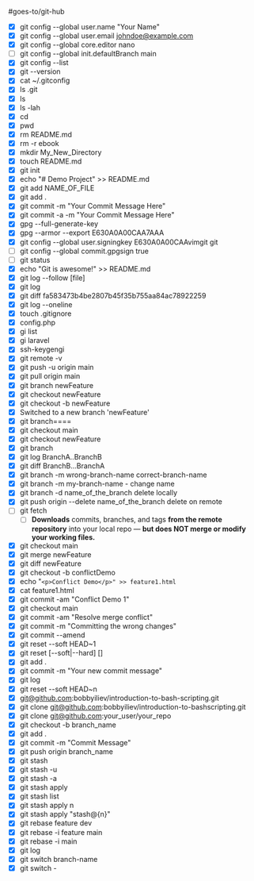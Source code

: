 



#goes-to/git-hub 



- [x] git config --global user.name "Your Name"
- [x] git config --global user.email johndoe@example.com
- [x] git config --global core.editor nano
- [ ] git config --global init.defaultBranch main
- [x] git config --list
- [x] git --version
- [x] cat ~/.gitconfig
- [x] ls .git
- [x] ls
- [x] ls -lah
- [x] cd
- [x] pwd
- [x] rm README.md
- [x] rm -r ebook
- [x] mkdir My_New_Directory
- [x] touch README.md
- [x] git init
- [x] echo "# Demo Project" >> README.md
- [x] git add NAME_OF_FILE
- [x] git add .
- [x] git commit -m "Your Commit Message Here"
- [x] git commit -a -m "Your Commit Message Here"
- [x] gpg --full-generate-key
- [x] gpg --armor --export E630A0A00CAA7AAA
- [x] git config --global user.signingkey E630A0A00CAAvimgit git
- [ ] git config --global commit.gpgsign true
- [ ] git status
- [x] echo "Git is awesome!" >> README.md
- [x] git log --follow [file]
- [x] git log
- [x] git diff fa583473b4be2807b45f35b755aa84ac78922259
- [x] git log --oneline
- [x] touch .gitignore
- [x] config.php
- [x] gi list
- [x] gi laravel
- [x] ssh-keygengi
- [x] git remote -v
- [x] git push -u origin main
- [x] git pull origin main
- [x] git branch newFeature
- [x] git checkout newFeature
- [x] git checkout -b newFeature
- [x] Switched to a new branch 'newFeature'
- [x] git branch====
- [x] git checkout main
- [x] git checkout newFeature
- [x] git branch
- [x] git log BranchA..BranchB
- [x] git diff BranchB...BranchA
- [x] git branch -m wrong-branch-name correct-branch-name
- [x] git branch -m my-branch-name - change name
- [x] git branch -d name_of_the_branch delete locally
- [x] git push origin --delete name_of_the_branch delete  on remote
- [ ] git fetch
	- [ ] **Downloads** commits, branches, and tags **from the remote repository** into your local repo — **but does NOT merge or modify your working files.**
- [x] git checkout main
- [x] git merge newFeature
- [x] git diff newFeature
- [x] git checkout -b conflictDemo
- [x] echo "`<p>Conflict Demo</p>" >> feature1.html`
- [x] cat feature1.html
- [x] git commit -am "Conflict Demo 1"
- [x] git checkout main
- [x] git commit -am "Resolve merge conflict"
- [x] git commit -m "Committing the wrong changes"
- [x] git commit --amend
- [x] git reset --soft HEAD~1
- [x] git reset [--soft|--hard] [<reference-to-commit>]
- [x] git add .
- [x] git commit -m "Your new commit message"
- [x] git log
- [x] git reset --soft HEAD~n
- [x] git@github.com:bobbyiliev/introduction-to-bash-scripting.git
- [x] git clone git@github.com:bobbyiliev/introduction-to-bashscripting.git
- [x] git clone git@github.com:your_user/your_repo
- [x] git checkout -b branch_name
- [x] git add .
- [x] git commit -m "Commit Message"
- [x] git push origin branch_name
- [x] git stash
- [x] git stash -u
- [x] git stash -a
- [x] git stash apply
- [x] git stash list
- [x] git stash apply n
- [x] git stash apply "stash@{n}"
- [x] git rebase feature dev
- [x] git rebase -i feature main
- [x] git rebase -i main
- [x] git log
- [x] git switch branch-name
- [x] git switch -
